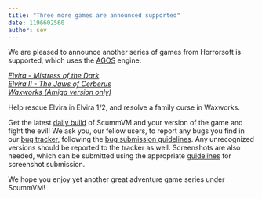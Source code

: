 ```yaml
---
title: "Three more games are announced supported"
date: 1196602560
author: sev
---
```


We are pleased to announce another series of games from Horrorsoft is supported, which uses the [AGOS](http://wiki.scummvm.org/index.php/AGOS) engine:

[*Elvira - Mistress of the Dark*](http://wiki.scummvm.org/index.php/Elvira:_Mistress_of_the_Dark)  
[*Elvira II - The Jaws of Cerberus*](http://wiki.scummvm.org/index.php/Elvira_2:_The_Jaws_of_Cerberus)  
[*Waxworks (Amiga version only)*](http://wiki.scummvm.org/index.php/Waxworks)  

Help rescue Elvira in Elvira 1/2, and resolve a family curse in Waxworks.

Get the latest [daily build](/downloads/#daily) of ScummVM and your version of the game and fight the evil! We ask you, our fellow users, to report any bugs you find in our [bug tracker](http://bugs.scummvm.org/), following the [bug submission guidelines](/faq/#question.report-bugs). Any unrecognized versions should be reported to the tracker as well. Screenshots are also needed, which can be submitted using the appropriate [guidelines](http://wiki.scummvm.org/index.php/Screenshots) for screenshot submission.

We hope you enjoy yet another great adventure game series under ScummVM!
